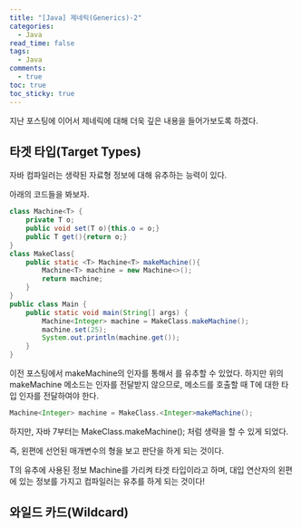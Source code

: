 ```yaml
---
title: "[Java] 제네릭(Generics)-2"
categories:
  - Java
read_time: false
tags:
  - Java
comments:
  - true
toc: true
toc_sticky: true
---
```

지난 포스팅에 이어서 제네릭에 대해 더욱 깊은 내용을 들어가보도록 하겠다.

## 타겟 타입(Target Types)
자바 컴파일러는 생략된 자료형 정보에 대해 유추하는 능력이 있다.

아래의 코드들을 봐보자.

```java
class Machine<T> {
    private T o;
    public void set(T o){this.o = o;}
    public T get(){return o;}
}
class MakeClass{
    public static <T> Machine<T> makeMachine(){
        Machine<T> machine = new Machine<>();
        return machine;
    }
}
public class Main {
    public static void main(String[] args) {
        Machine<Integer> machine = MakeClass.makeMachine();
        machine.set(25);
        System.out.println(machine.get());
    }
}
```

이전 포스팅에서 makeMachine의 인자를 통해서 <T>를 유추할 수 있었다. 하지만 위의 makeMachine 메소드는 인자를 전달받지 않으므로, 메소드를 호출할 때 T에 대한 타입 인자를 전달하여야 한다.

```java
Machine<Integer> machine = MakeClass.<Integer>makeMachine();
```

하지만, 자바 7부터는 MakeClass.makeMachine(); 처럼 생략을 할 수 있게 되었다.

즉, 왼편에 선언된 매개변수의 형을 보고 판단을 하게 되는 것이다. 

T의 유추에 사용된 정보 Machine<Integer>를 가리켜 타겟 타입이라고 하며, 대입 연산자의 왼편에 있는 정보를 가지고 컴파일러는 유추를 하게 되는 것이다!

## 와일드 카드(Wildcard)
